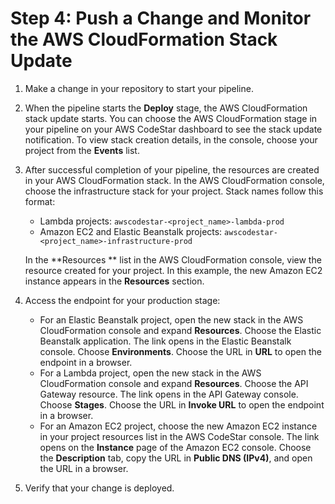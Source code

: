# Step 4: Push a Change and Monitor the AWS CloudFormation Stack Update<a name="customize-ec2-multi-endpoints-stack"></a>

1. Make a change in your repository to start your pipeline\.

1. When the pipeline starts the **Deploy** stage, the AWS CloudFormation stack update starts\. You can choose the AWS CloudFormation stage in your pipeline on your AWS CodeStar dashboard to see the stack update notification\. To view stack creation details, in the console, choose your project from the **Events** list\. 

1. After successful completion of your pipeline, the resources are created in your AWS CloudFormation stack\. In the AWS CloudFormation console, choose the infrastructure stack for your project\. Stack names follow this format:
   + Lambda projects: `awscodestar-<project_name>-lambda-prod`
   + Amazon EC2 and Elastic Beanstalk projects: `awscodestar-<project_name>-infrastructure-prod`

   In the **Resources ** list in the AWS CloudFormation console, view the resource created for your project\. In this example, the new Amazon EC2 instance appears in the **Resources** section\.

1. Access the endpoint for your production stage:
   + For an Elastic Beanstalk project, open the new stack in the AWS CloudFormation console and expand **Resources**\. Choose the Elastic Beanstalk application\. The link opens in the Elastic Beanstalk console\. Choose **Environments**\. Choose the URL in **URL** to open the endpoint in a browser\.
   + For a Lambda project, open the new stack in the AWS CloudFormation console and expand **Resources**\. Choose the API Gateway resource\. The link opens in the API Gateway console\. Choose **Stages**\. Choose the URL in **Invoke URL** to open the endpoint in a browser\.
   + For an Amazon EC2 project, choose the new Amazon EC2 instance in your project resources list in the AWS CodeStar console\. The link opens on the **Instance** page of the Amazon EC2 console\. Choose the **Description** tab, copy the URL in **Public DNS \(IPv4\)**, and open the URL in a browser\.

1. Verify that your change is deployed\.